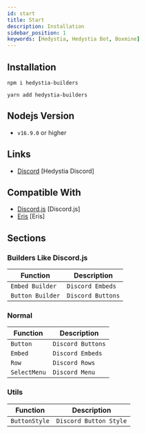 ```yaml
---
id: start
title: Start
description: Installation
sidebar_position: 1
keywords: [Hedystia, Hedystia Bot, Boxmine]
---
```


## Installation

```
npm i hedystia-builders

yarn add hedystia-builders
```

## Nodejs Version

- `v16.9.0` or higher

## Links

- [Discord](https://discord.gg/aXvuUpvRQs) [Hedystia Discord]

## Compatible With

- [Discord.js](https://www.npmjs.com/package/discord.js) [Discord.js]
- [Eris](https://www.npmjs.com/package/eris) [Eris]

## Sections

### Builders Like Discord.js

| Function         | Description       |
| ---------------- | ----------------- |
| `Embed Builder`  | `Discord Embeds`  |
| `Button Builder` | `Discord Buttons` |

### Normal

| Function     | Description       |
| ------------ | ----------------- |
| `Button`     | `Discord Buttons` |
| `Embed`      | `Discord Embeds`  |
| `Row`        | `Discord Rows`    |
| `SelectMenu` | `Discord Menu`    |

### Utils

| Function      | Description            |
| ------------- | ---------------------- |
| `ButtonStyle` | `Discord Button Style` |
